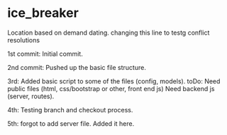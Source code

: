 # ice_breaker
Location based on demand dating. changing this line to testg conflict resolutions

1st commit:
	Initial commit.

2nd commit:
	Pushed up the basic file structure.

3rd:
	Added basic script to some of the files (config, models). 
		toDo: Need public files (html, css/bootstrap or other, front end js)
			Need backend js (server, routes).

4th:
	Testing branch and checkout process.

5th:
	forgot to add server file. Added it here.